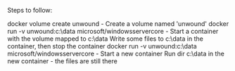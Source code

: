 Steps to follow:

docker volume create unwound - Create a volume named 'unwound'
docker run -v unwound:c:\data microsoft/windowsservercore - Start a container with the volume mapped to c:\data
Write some files to c:\data in the container, then stop the container
docker run -v unwound:c:\data microsoft/windowsservercore - Start a new container
Run dir c:\data in the new container - the files are still there